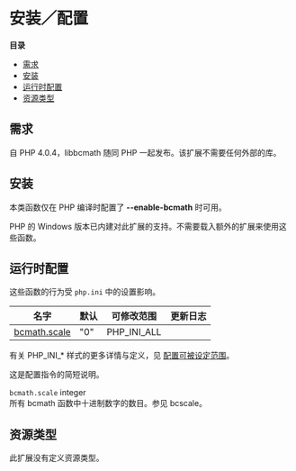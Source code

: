 安装／配置
==========

**目录**

-   [需求](/bc/setup.html#需求)
-   [安装](/bc/setup.html#安装)
-   [运行时配置](/bc/setup.html#运行时配置)
-   [资源类型](/bc/setup.html#资源类型)

需求
----

自 PHP 4.0.4，libbcmath 随同 PHP 一起发布。该扩展不需要任何外部的库。

安装
----

本类函数仅在 PHP 编译时配置了 **--enable-bcmath** 时可用。

PHP 的 Windows
版本已内建对此扩展的支持。不需要载入额外的扩展来使用这些函数。

运行时配置
----------

这些函数的行为受 `php.ini` 中的设置影响。

| 名字                                                    | 默认 | 可修改范围    | 更新日志 |
|---------------------------------------------------------|------|---------------|----------|
| <a href="/bc/setup.html#" class="link">bcmath.scale</a> | "0"  | PHP\_INI\_ALL |          |

有关 PHP\_INI\_\* 样式的更多详情与定义，见
<a href="/configuration/changes/modes.html" class="xref">配置可被设定范围</a>。

这是配置指令的简短说明。

`bcmath.scale` <span class="type">integer</span>  
所有 bcmath 函数中十进制数字的数目。参见 <span
class="function">bcscale</span>。

资源类型
--------

此扩展没有定义资源类型。

